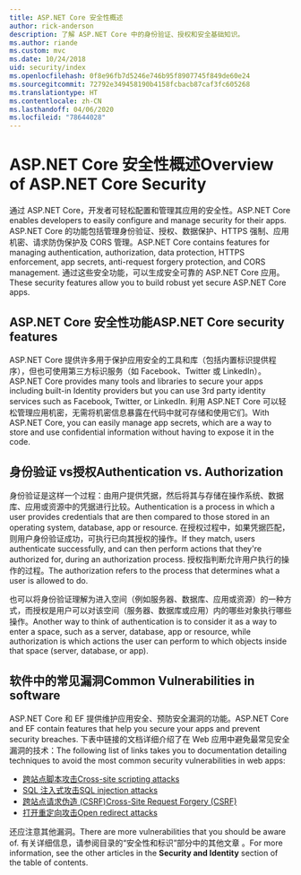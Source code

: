 ```yaml
---
title: ASP.NET Core 安全性概述
author: rick-anderson
description: 了解 ASP.NET Core 中的身份验证、授权和安全基础知识。
ms.author: riande
ms.custom: mvc
ms.date: 10/24/2018
uid: security/index
ms.openlocfilehash: 0f8e96fb7d5246e746b95f8907745f849de60e24
ms.sourcegitcommit: 72792e349458190b4158fcbacb87caf3fc605268
ms.translationtype: HT
ms.contentlocale: zh-CN
ms.lasthandoff: 04/06/2020
ms.locfileid: "78644028"
---
```

# <a name="overview-of-aspnet-core-security"></a><span data-ttu-id="19452-103">ASP.NET Core 安全性概述</span><span class="sxs-lookup"><span data-stu-id="19452-103">Overview of ASP.NET Core Security</span></span>

<span data-ttu-id="19452-104">通过 ASP.NET Core，开发者可轻松配置和管理其应用的安全性。</span><span class="sxs-lookup"><span data-stu-id="19452-104">ASP.NET Core enables developers to easily configure and manage security for their apps.</span></span> <span data-ttu-id="19452-105">ASP.NET Core 的功能包括管理身份验证、授权、数据保护、HTTPS 强制、应用机密、请求防伪保护及 CORS 管理。</span><span class="sxs-lookup"><span data-stu-id="19452-105">ASP.NET Core contains features for managing authentication, authorization, data protection, HTTPS enforcement, app secrets, anti-request forgery protection, and CORS management.</span></span> <span data-ttu-id="19452-106">通过这些安全功能，可以生成安全可靠的 ASP.NET Core 应用。</span><span class="sxs-lookup"><span data-stu-id="19452-106">These security features allow you to build robust yet secure ASP.NET Core apps.</span></span>

## <a name="aspnet-core-security-features"></a><span data-ttu-id="19452-107">ASP.NET Core 安全性功能</span><span class="sxs-lookup"><span data-stu-id="19452-107">ASP.NET Core security features</span></span>

<span data-ttu-id="19452-108">ASP.NET Core 提供许多用于保护应用安全的工具和库（包括内置标识提供程序），但也可使用第三方标识服务（如 Facebook、Twitter 或 LinkedIn）。</span><span class="sxs-lookup"><span data-stu-id="19452-108">ASP.NET Core provides many tools and libraries to secure your apps including built-in Identity providers but you can use 3rd party identity services such as Facebook, Twitter, or LinkedIn.</span></span> <span data-ttu-id="19452-109">利用 ASP.NET Core 可以轻松管理应用机密，无需将机密信息暴露在代码中就可存储和使用它们。</span><span class="sxs-lookup"><span data-stu-id="19452-109">With ASP.NET Core, you can easily manage app secrets, which are a way to store and use confidential information without having to expose it in the code.</span></span>

## <a name="authentication-vs-authorization"></a><span data-ttu-id="19452-110">身份验证 vs授权</span><span class="sxs-lookup"><span data-stu-id="19452-110">Authentication vs. Authorization</span></span>

<span data-ttu-id="19452-111">身份验证是这样一个过程：由用户提供凭据，然后将其与存储在操作系统、数据库、应用或资源中的凭据进行比较。</span><span class="sxs-lookup"><span data-stu-id="19452-111">Authentication is a process in which a user provides credentials that are then compared to those stored in an operating system, database, app or resource.</span></span> <span data-ttu-id="19452-112">在授权过程中，如果凭据匹配，则用户身份验证成功，可执行已向其授权的操作。</span><span class="sxs-lookup"><span data-stu-id="19452-112">If they match, users authenticate successfully, and can then perform actions that they're authorized for, during an authorization process.</span></span> <span data-ttu-id="19452-113">授权指判断允许用户执行的操作的过程。</span><span class="sxs-lookup"><span data-stu-id="19452-113">The authorization refers to the process that determines what a user is allowed to do.</span></span>

<span data-ttu-id="19452-114">也可以将身份验证理解为进入空间（例如服务器、数据库、应用或资源）的一种方式，而授权是用户可以对该空间（服务器、数据库或应用）内的哪些对象执行哪些操作。</span><span class="sxs-lookup"><span data-stu-id="19452-114">Another way to think of authentication is to consider it as a way to enter a space, such as a server, database, app or resource, while authorization is which actions the user can perform to which objects inside that space (server, database, or app).</span></span>

## <a name="common-vulnerabilities-in-software"></a><span data-ttu-id="19452-115">软件中的常见漏洞</span><span class="sxs-lookup"><span data-stu-id="19452-115">Common Vulnerabilities in software</span></span>

<span data-ttu-id="19452-116">ASP.NET Core 和 EF 提供维护应用安全、预防安全漏洞的功能。</span><span class="sxs-lookup"><span data-stu-id="19452-116">ASP.NET Core and EF contain features that help you secure your apps and prevent security breaches.</span></span> <span data-ttu-id="19452-117">下表中链接的文档详细介绍了在 Web 应用中避免最常见安全漏洞的技术：</span><span class="sxs-lookup"><span data-stu-id="19452-117">The following list of links takes you to documentation detailing techniques to avoid the most common security vulnerabilities in web apps:</span></span>

* [<span data-ttu-id="19452-118">跨站点脚本攻击</span><span class="sxs-lookup"><span data-stu-id="19452-118">Cross-site scripting attacks</span></span>](xref:security/cross-site-scripting)
* [<span data-ttu-id="19452-119">SQL 注入式攻击</span><span class="sxs-lookup"><span data-stu-id="19452-119">SQL injection attacks</span></span>](/ef/core/querying/raw-sql)
* [<span data-ttu-id="19452-120">跨站点请求伪造 (CSRF)</span><span class="sxs-lookup"><span data-stu-id="19452-120">Cross-Site Request Forgery (CSRF)</span></span>](xref:security/anti-request-forgery)
* [<span data-ttu-id="19452-121">打开重定向攻击</span><span class="sxs-lookup"><span data-stu-id="19452-121">Open redirect attacks</span></span>](xref:security/preventing-open-redirects)

<span data-ttu-id="19452-122">还应注意其他漏洞。</span><span class="sxs-lookup"><span data-stu-id="19452-122">There are more vulnerabilities that you should be aware of.</span></span> <span data-ttu-id="19452-123">有关详细信息，请参阅目录的“安全性和标识”部分中的其他文章  。</span><span class="sxs-lookup"><span data-stu-id="19452-123">For more information, see the other articles in the **Security and Identity** section of the table of contents.</span></span>
